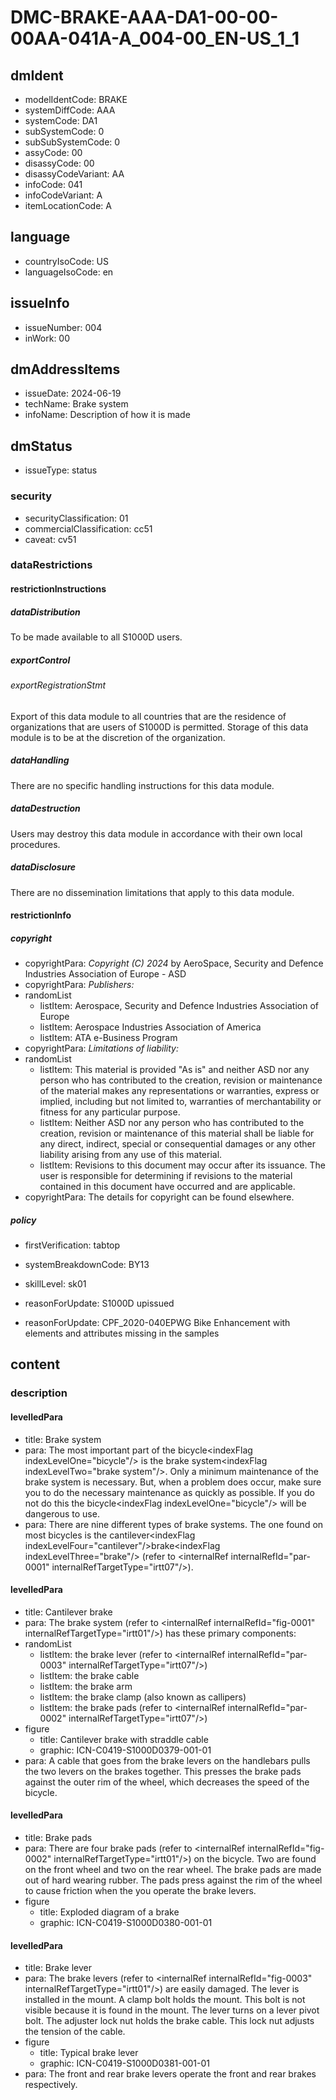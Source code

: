 # DMC-BRAKE-AAA-DA1-00-00-00AA-041A-A_004-00_EN-US_1_1

## dmIdent
* modelIdentCode: BRAKE
* systemDiffCode: AAA
* systemCode: DA1
* subSystemCode: 0
* subSubSystemCode: 0
* assyCode: 00
* disassyCode: 00
* disassyCodeVariant: AA
* infoCode: 041
* infoCodeVariant: A
* itemLocationCode: A

## language
* countryIsoCode: US
* languageIsoCode: en

## issueInfo
* issueNumber: 004
* inWork: 00

## dmAddressItems
* issueDate: 2024-06-19
* techName: Brake system
* infoName: Description of how it is made

## dmStatus
* issueType: status

### security
* securityClassification: 01
* commercialClassification: cc51
* caveat: cv51

### dataRestrictions
#### restrictionInstructions
##### dataDistribution
To be made available to all S1000D users.
##### exportControl
###### exportRegistrationStmt
Export of this data module to all countries that are the residence of organizations that are users of S1000D is permitted. Storage of this data module is to be at the discretion of the organization.
##### dataHandling
There are no specific handling instructions for this data module.
##### dataDestruction
Users may destroy this data module in accordance with their own local procedures.
##### dataDisclosure
There are no dissemination limitations that apply to this data module.

#### restrictionInfo
##### copyright
* copyrightPara: *Copyright (C) 2024* by AeroSpace, Security and Defence Industries Association of Europe - ASD
* copyrightPara: *Publishers:*
* randomList
    * listItem: Aerospace, Security and Defence Industries Association of Europe
    * listItem: Aerospace Industries Association of America
    * listItem: ATA e-Business Program
* copyrightPara: *Limitations of liability:*
* randomList
    * listItem: This material is provided "As is" and neither ASD nor any person who has contributed to the creation, revision or maintenance of the material makes any representations or warranties, express or implied, including but not limited to, warranties of merchantability or fitness for any particular purpose.
    * listItem: Neither ASD nor any person who has contributed to the creation, revision or maintenance of this material shall be liable for any direct, indirect, special or consequential damages or any other liability arising from any use of this material.
    * listItem: Revisions to this document may occur after its issuance. The user is responsible for determining if revisions to the material contained in this document have occurred and are applicable.
* copyrightPara: The details for copyright can be found elsewhere.

##### policy
* firstVerification: tabtop

* systemBreakdownCode: BY13
* skillLevel: sk01
* reasonForUpdate: S1000D upissued
* reasonForUpdate: CPF_2020-040EPWG Bike Enhancement with elements and attributes missing in the samples

## content
### description
#### levelledPara
* title: Brake system
* para: The most important part of the bicycle&lt;indexFlag indexLevelOne="bicycle"/&gt; is the brake system&lt;indexFlag indexLevelTwo="brake system"/&gt;. Only a minimum maintenance of the brake system is necessary. But, when a problem does occur, make sure you to do the necessary maintenance as quickly as possible. If you do not do this the bicycle&lt;indexFlag indexLevelOne="bicycle"/&gt; will be dangerous to use.
* para: There are nine different types of brake systems. The one found on most bicycles is the cantilever&lt;indexFlag indexLevelFour="cantilever"/&gt;brake&lt;indexFlag indexLevelThree="brake"/&gt; (refer to &lt;internalRef internalRefId="par-0001" internalRefTargetType="irtt07"/&gt;).

#### levelledPara
* title: Cantilever brake
* para: The brake system (refer to &lt;internalRef internalRefId="fig-0001" internalRefTargetType="irtt01"/&gt;) has these primary components:
* randomList
    * listItem: the brake lever (refer to &lt;internalRef internalRefId="par-0003" internalRefTargetType="irtt07"/&gt;)
    * listItem: the brake cable
    * listItem: the brake arm
    * listItem: the brake clamp (also known as callipers)
    * listItem: the brake pads (refer to &lt;internalRef internalRefId="par-0002" internalRefTargetType="irtt07"/&gt;)
* figure
    * title: Cantilever brake with straddle cable
    * graphic: ICN-C0419-S1000D0379-001-01
* para: A cable that goes from the brake levers on the handlebars pulls the two levers on the brakes together. This presses the brake pads against the outer rim of the wheel, which decreases the speed of the bicycle.

#### levelledPara
* title: Brake pads
* para: There are four brake pads (refer to &lt;internalRef internalRefId="fig-0002" internalRefTargetType="irtt01"/&gt;) on the bicycle. Two are found on the front wheel and two on the rear wheel. The brake pads are made out of hard wearing rubber. The pads press against the rim of the wheel to cause friction when the you operate the brake levers.
* figure
    * title: Exploded diagram of a brake
    * graphic: ICN-C0419-S1000D0380-001-01

#### levelledPara
* title: Brake lever
* para: The brake levers (refer to &lt;internalRef internalRefId="fig-0003" internalRefTargetType="irtt01"/&gt;) are easily damaged. The lever is installed in the mount. A clamp bolt holds the mount. This bolt is not visible because it is found in the mount. The lever turns on a lever pivot bolt. The adjuster lock nut holds the brake cable. This lock nut adjusts the tension of the cable.
* figure
    * title: Typical brake lever
    * graphic: ICN-C0419-S1000D0381-001-01
* para: The front and rear brake levers operate the front and rear brakes respectively.